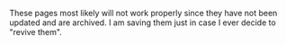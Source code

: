 These pages most likely will not work properly since they have not been updated and are archived. I am saving them just in case I ever decide to "revive them". 